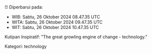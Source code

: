 ⏰ Diperbarui pada:
- WIB: Sabtu, 26 Oktober 2024 08.47.35 UTC
- WITA: Sabtu, 26 Oktober 2024 09.47.35 UTC
- WIT: Sabtu, 26 Oktober 2024 10.47.35 UTC

Kutipan Inspiratif:
"The great growling engine of change - technology."


Kategori: technology

